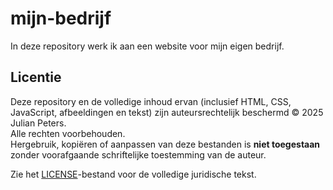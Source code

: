 # mijn-bedrijf

In deze repository werk ik aan een website voor mijn eigen bedrijf.

## Licentie

Deze repository en de volledige inhoud ervan (inclusief HTML, CSS, JavaScript, afbeeldingen en tekst) zijn auteursrechtelijk beschermd © 2025 Julian Peters.  
Alle rechten voorbehouden.  
Hergebruik, kopiëren of aanpassen van deze bestanden is **niet toegestaan** zonder voorafgaande schriftelijke toestemming van de auteur.

Zie het [LICENSE](./LICENSE)-bestand voor de volledige juridische tekst.
